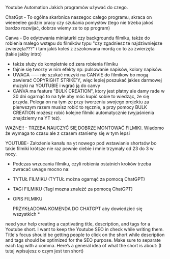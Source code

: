 Youtube Automation Jakich programów używać do czego.

ChatGpt - To ogólna skarbnica naszegoc całego programu, skraca on wieeeelee godzin pracy czy szukania pomysłów (tego nie trzeba jakoś bardzo rozwijać, dobrze wiemy ze to op program)




Canva - Do edytowania miniaturki czy backgroundu filmiku, także do robienia małego wstępu do filmików typu "czy zgadniesz te najdziwniejsze zwierzęta???" i tam jakiś koleś z zszokowana mordą co to za zwierzęta (takie jakby intro)
- także służy do kompletnie od zera robienia filmiku
- fajnie się tworzy w nim efekty np: pulsowanie napisów, kolory napisów.
- UWAGA ---- nie szukać muzyki na CANVIE do filmikow bo mogą zawierać COPYRIGHT STRIKE'Y, więc lepiej poszukać jakies darmowej muzyki na YOUTUBIE i wgrać ją do canvy
- CANVA ma feature "BULK CREATION", ktory jest płatny ale damy rade w 30 dni ogarnąć to na tyle aby móc kupić sobie to wiedząc, że się przyda. Polega on na tym że przy tworzeniu swojego projektu za pierwszym razem musisz robić to ręcznie, a przy pomocy BULK CREATION możesz robić kolejne filmiki automatycznie (wyjaśnienia znajdziemy na YT też).

WAŻNE!! - TRZEBA NAUCZYĆ SIĘ DOBRZE MONTOWAĆ FILMIKI. Wiadomo że wymaga to czasu ale z czasem staniemy się w tym lepsi




YOUTUBE- Założenie kanału na yt nowego pod wstawianie shortsów bo takie filmiki krótsze nie raz pewnie ciebie i mnie trzymały od 23 do 3 w nocy.
- Podczas wrzucania filmiku, czyli robienia ostatnich kroków trzeba zwracać uwage mocno na:
* TYTUŁ FILMIKU (TYTUŁ można ogarnąć za pomocą ChatGPT)
* TAGI FILMIKU (Tagi mozna znaleźć za pomocą ChatGPT)
* OPIS FILMIKU

  PRZYKŁADOWA KOMENDA DO CHATGPT aby dowiedzieć się wszystkich *

need your help creating a captivating title, description, and tags for a Youtube short. 
I want to keep the Youtube SEO in check while writing them. 
Title's focus should be getting people to click on the short while description and tags should be optimized for the SEO purpose.
Make sure to separate each tag with a comma.
Here’s a general idea of what the short is about: (I tutaj wpisujesz o czym jest ten short)
